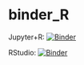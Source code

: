 # binder_R
 
Jupyter+R: [![Binder](http://mybinder.org/badge_logo.svg)](http://mybinder.org/v2/gh/TonyFly3000/binder_R/master?filepath=index.ipynb)

RStudio: [![Binder](http://mybinder.org/badge_logo.svg)](http://mybinder.org/v2/gh/TonyFly3000/binder_R/master?urlpath=rstudio)




